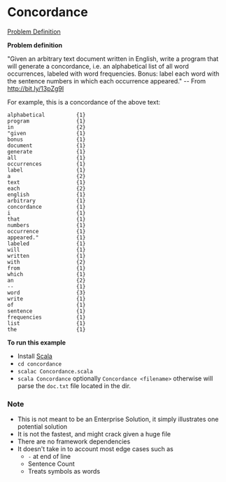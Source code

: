 Concordance
===========

[Problem Definition](http://bit.ly/13pZg9I)

__Problem definition__

"Given an arbitrary text document written in English, write a program that
will generate a concordance, i.e. an alphabetical list of all word
occurrences, labeled with word frequencies. Bonus: label each word with the
sentence numbers in which each occurrence appeared." -- From http://bit.ly/13pZg9I

For example, this is a concordance of the above text:

```
alphabetical          {1}
program               {1}
in                    {2}
"given                {1}
bonus                 {1}
document              {1}
generate              {1}
all                   {1}
occurrences           {1}
label                 {1}
a                     {2}
text                  {1}
each                  {2}
english               {1}
arbitrary             {1}
concordance           {1}
i                     {1}
that                  {1}
numbers               {1}
occurrence            {1}
appeared."            {1}
labeled               {1}
will                  {1}
written               {1}
with                  {2}
from                  {1}
which                 {1}
an                    {2}
--                    {1}
word                  {3}
write                 {1}
of                    {1}
sentence              {1}
frequencies           {1}
list                  {1}
the                   {1}
```
 
__To run this example__

* Install [Scala](http://www.scala-lang.org/downloads)
* `cd concordance`
* `scalac Concordance.scala`
* `scala Concordance` 
optionally `Concordance <filename>` otherwise will parse the `doc.txt` file located in the dir.
  
  
### Note
* This is not meant to be an Enterprise Solution, it simply illustrates one potential solution
* It is not the fastest, and might crack given a huge file
* There are no framework dependencies 
* It doesn't take in to account most edge cases such as
  * `-` at end of line
  * Sentence Count
  * Treats symbols as words
